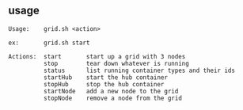 ## usage

	Usage:    grid.sh <action>
	
	ex:       grid.sh start
	
	Actions:  start       start up a grid with 3 nodes
	          stop        tear down whatever is running
	          status      list running container types and their ids
	          startHub    start the hub container
	          stopHub     stop the hub container
	          startNode   add a new node to the grid
	          stopNode    remove a node from the grid


